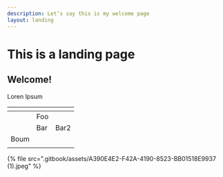```yaml
---
description: Let’s say this is my welcome page
layout: landing
---
```


# This is a landing page

## Welcome!

Loren Ipsum

<table data-view="cards"><thead><tr><th></th><th></th><th></th></tr></thead><tbody><tr><td></td><td>Foo</td><td></td></tr><tr><td></td><td>Bar</td><td>Bar2</td></tr><tr><td>Boum</td><td></td><td></td></tr><tr><td></td><td></td><td></td></tr></tbody></table>

{% file src=".gitbook/assets/A390E4E2-F42A-4190-8523-BB01518E9937 (1).jpeg" %}
